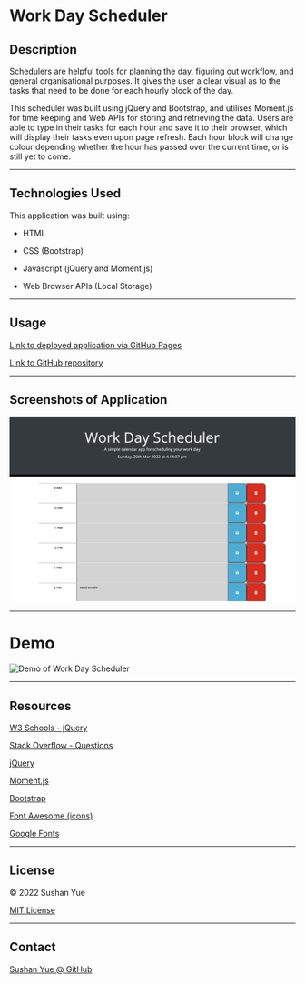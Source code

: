 # Work Day Scheduler

## Description

Schedulers are helpful tools for planning the day, figuring out workflow, and general organisational purposes. It gives the user a clear visual as to the tasks that need to be done for each hourly block of the day.

This scheduler was built using jQuery and Bootstrap, and utilises Moment.js for time keeping and Web APIs for storing and retrieving the data. Users are able to type in their tasks for each hour and save it to their browser, which will display their tasks even upon page refresh. Each hour block will change colour depending whether the hour has passed over the current time, or is still yet to come.

---

## Technologies Used

This application was built using: 

* HTML

* CSS (Bootstrap)

* Javascript (jQuery and Moment.js)

* Web Browser APIs (Local Storage)

---

## Usage

[Link to deployed application via GitHub Pages](https://atlantablack.github.io/Work_Day_Scheduler/)

[Link to GitHub repository](https://github.com/AtlantaBlack/Work_Day_Scheduler)

---

## Screenshots of Application

![Screenshot of Work Day Scheduler](assets/images/screenshot-scheduler.jpg?raw=true "Work Day Scheduler screenshot")

---

# Demo

![Demo of Work Day Scheduler](assets/images/demo-work-day-scheduler.gif?raw=true "Work Day Scheduler demo")

---

## Resources

[W3 Schools - jQuery](https://www.w3schools.com/jquery/default.asp)

[Stack Overflow - Questions](https://stackoverflow.com/questions)

[jQuery](https://jquery.com/)

[Moment.js](https://momentjs.com/)

[Bootstrap](https://getbootstrap.com/docs/5.1/getting-started/introduction/)

[Font Awesome (icons)](https://fontawesome.com/v5/search?m=free)

[Google Fonts](https://fonts.google.com/)

---

## License

© 2022 Sushan Yue

[MIT License](/LICENSE.txt)

---

## Contact

[Sushan Yue @ GitHub](https://github.com/AtlantaBlack)